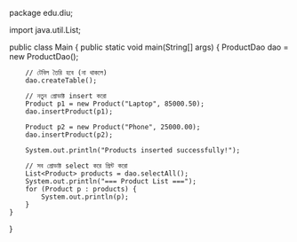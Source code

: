package edu.diu;

import java.util.List;

public class Main {
    public static void main(String[] args) {
        ProductDao dao = new ProductDao();

        // টেবিল তৈরি হবে (না থাকলে)
        dao.createTable();

        // নতুন প্রোডাক্ট insert করো
        Product p1 = new Product("Laptop", 85000.50);
        dao.insertProduct(p1);

        Product p2 = new Product("Phone", 25000.00);
        dao.insertProduct(p2);

        System.out.println("Products inserted successfully!");

        // সব প্রোডাক্ট select করে প্রিন্ট করো
        List<Product> products = dao.selectAll();
        System.out.println("=== Product List ===");
        for (Product p : products) {
            System.out.println(p);
        }
    }
}
